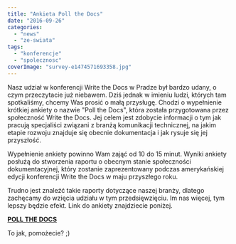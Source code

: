 ```yaml
---
title: "Ankieta Poll the Docs"
date: "2016-09-26"
categories:
  - "news"
  - "ze-swiata"
tags:
  - "konferencje"
  - "spolecznosc"
coverImage: "survey-e1474571693358.jpg"
---
```


Nasz udział w konferencji Write the Docs w Pradze był bardzo udany, o czym przeczytacie już niebawem. Dziś jednak w imieniu ludzi, których tam spotkaliśmy, chcemy Was prosić o małą przysługę. Chodzi o wypełnienie krótkiej ankiety o nazwie "Poll the Docs", która została przygotowana przez społeczność Write the Docs. Jej celem jest zdobycie informacji o tym jak pracują specjaliści związani z branżą komunikacji technicznej, na jakim etapie rozwoju znajduje się obecnie dokumentacja i jak rysuje się jej przyszłość.

Wypełnienie ankiety powinno Wam zająć od 10 do 15 minut. Wyniki ankiety posłużą do stworzenia raportu o obecnym stanie społeczności dokumentacyjnej, który zostanie zaprezentowany podczas amerykańskiej edycji konferencji Write the Docs w maju przyszłego roku.

Trudno jest znaleźć takie raporty dotyczące naszej branży, dlatego zachęcamy do wzięcia udziału w tym przedsięwzięciu. Im nas więcej, tym lepszy będzie efekt. Link do ankiety znajdziecie poniżej.

[**POLL THE DOCS**](https://docs.google.com/a/pronovix.com/forms/d/e/1FAIpQLScVcq4qMgnVh1U4yHI56eVj1Ur7uOFczrtw1eVr47EI11zRlw/viewform)

To jak, pomożecie? ;)
